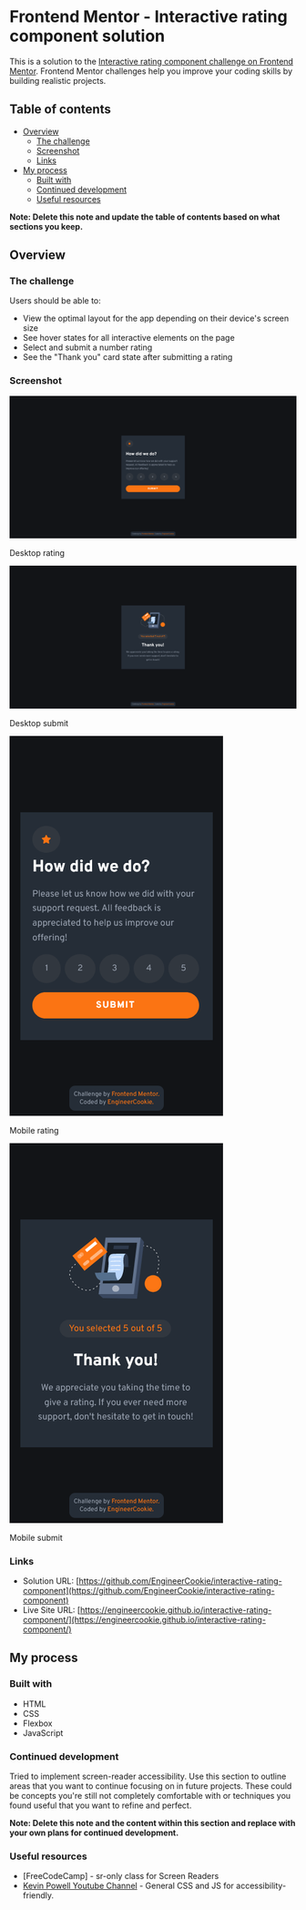 # Frontend Mentor - Interactive rating component solution

This is a solution to the [Interactive rating component challenge on Frontend Mentor](https://www.frontendmentor.io/challenges/interactive-rating-component-koxpeBUmI). Frontend Mentor challenges help you improve your coding skills by building realistic projects. 

## Table of contents

- [Overview](#overview)
  - [The challenge](#the-challenge)
  - [Screenshot](#screenshot)
  - [Links](#links)
- [My process](#my-process)
  - [Built with](#built-with)
  - [Continued development](#continued-development)
  - [Useful resources](#useful-resources)


**Note: Delete this note and update the table of contents based on what sections you keep.**

## Overview

### The challenge

Users should be able to:

- View the optimal layout for the app depending on their device's screen size
- See hover states for all interactive elements on the page
- Select and submit a number rating
- See the "Thank you" card state after submitting a rating

### Screenshot
![](solution/Desktop%20rating.png)

Desktop rating

![](solution/Desktop%20thanks.png)

Desktop submit

![](solution/Mobile%20rating.png)

Mobile rating

![](solution/Mobile%20thanks.png)

Mobile submit


### Links

- Solution URL: [https://github.com/EngineerCookie/interactive-rating-component](https://github.com/EngineerCookie/interactive-rating-component)
- Live Site URL: [https://engineercookie.github.io/interactive-rating-component/](https://engineercookie.github.io/interactive-rating-component/)

## My process

### Built with

- HTML
- CSS
- Flexbox
- JavaScript


### Continued development

Tried to implement screen-reader accessibility. 
Use this section to outline areas that you want to continue focusing on in future projects. These could be concepts you're still not completely comfortable with or techniques you found useful that you want to refine and perfect.

**Note: Delete this note and the content within this section and replace with your own plans for continued development.**

### Useful resources

- [FreeCodeCamp] - sr-only class for Screen Readers
- [Kevin Powell Youtube Channel](https://www.youtube.com/kepowob) - General CSS and JS for accessibility-friendly.
